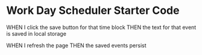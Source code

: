# Work Day Scheduler Starter Code

WHEN I click the save button for that time block
THEN the text for that event is saved in local storage

WHEN I refresh the page
THEN the saved events persist
